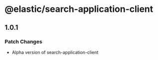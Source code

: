 # @elastic/search-application-client

## 1.0.1

### Patch Changes

- Alpha version of search-application-client

